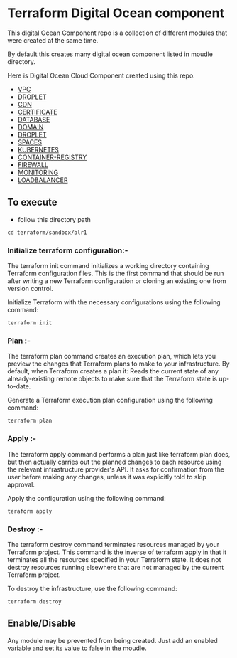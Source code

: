 # Terraform Digital Ocean component

This digital Ocean Component repo is a collection of different modules that were created at the same time.

By default this creates many digital ocean component listed in moudle directory.

Here is Digital Ocean Cloud Component created using this repo. 

- [VPC](https://github.com/terraform-do-modules/terraform-digitalocean-components/tree/master/terraform/_modules/vpc) 
- [DROPLET](https://github.com/terraform-do-modules/terraform-digitalocean-components/tree/master/terraform/_modules/droplet)
- [CDN](https://github.com/terraform-do-modules/terraform-digitalocean-components/tree/master/terraform/_modules/cdn)
- [CERTIFICATE](https://github.com/terraform-do-modules/terraform-digitalocean-components/tree/master/terraform/_modules/certificate)
- [DATABASE](https://github.com/terraform-do-modules/terraform-digitalocean-components/tree/master/terraform/_modules/database)
- [DOMAIN](https://github.com/terraform-do-modules/terraform-digitalocean-components/tree/master/terraform/_modules/doamin)
- [DROPLET](https://github.com/terraform-do-modules/terraform-digitalocean-components/tree/master/terraform/_modules/droplet)
- [SPACES](https://github.com/terraform-do-modules/terraform-digitalocean-components/tree/master/terraform/_modules/spaces)
- [KUBERNETES](https://github.com/terraform-do-modules/terraform-digitalocean-components/tree/master/terraform/_modules/kubernetes)
- [CONTAINER-REGISTRY](https://github.com/terraform-do-modules/terraform-digitalocean-components/tree/master/terraform/_modules/container-registry)
- [FIREWALL](https://github.com/terraform-do-modules/terraform-digitalocean-components/tree/master/terraform/_modules/firewall)
- [MONITORING](https://github.com/terraform-do-modules/terraform-digitalocean-components/tree/master/terraform/_modules/monitoring)
- [LOADBALANCER](https://github.com/terraform-do-modules/terraform-digitalocean-components/tree/master/terraform/_modules/loadbalancer)

## To execute
- follow this directory path
```
cd terraform/sandbox/blr1
```
### Initialize terraform configuration:-
The terraform init command initializes a working directory containing Terraform configuration files. This is the first command that should be run after writing a new Terraform configuration or cloning an existing one from version control.

Initialize Terraform with the necessary configurations using the following command:
```
terraform init 
```

### Plan :-
The terraform plan command creates an execution plan, which lets you preview the changes that Terraform plans to make to your infrastructure. By default, when Terraform creates a plan it: Reads the current state of any already-existing remote objects to make sure that the Terraform state is up-to-date.

Generate a Terraform execution plan configuration using the following command:
```
terraform plan
```
### Apply :-
The terraform apply command performs a plan just like terraform plan does, but then actually carries out the planned changes to each resource using the relevant infrastructure provider's API. It asks for confirmation from the user before making any changes, unless it was explicitly told to skip approval.

Apply the configuration using the following command:
```
teraform apply
```
### Destroy :-
The terraform destroy command terminates resources managed by your Terraform project. This command is the inverse of terraform apply in that it terminates all the resources specified in your Terraform state. It does not destroy resources running elsewhere that are not managed by the current Terraform project.

To destroy the infrastructure, use the following command:
```
terraform destroy
```

## Enable/Disable 
Any module may be prevented from being created. Just add an enabled variable and set its value to false in the moudle. 